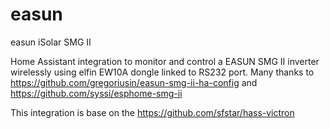 # easun
easun iSolar SMG II

Home Assistant integration to monitor and control a EASUN SMG II inverter wirelessly using elfin EW10A dongle linked to RS232 port. 
Many thanks to https://github.com/gregoriusin/easun-smg-ii-ha-config and https://github.com/syssi/esphome-smg-ii

This integration is base on the https://github.com/sfstar/hass-victron
